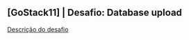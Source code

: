 ## [GoStack11] | Desafio: Database upload

[Descrição do desafio](https://github.com/Rocketseat/bootcamp-gostack-desafios/blob/master/desafio-database-upload/README.md)
